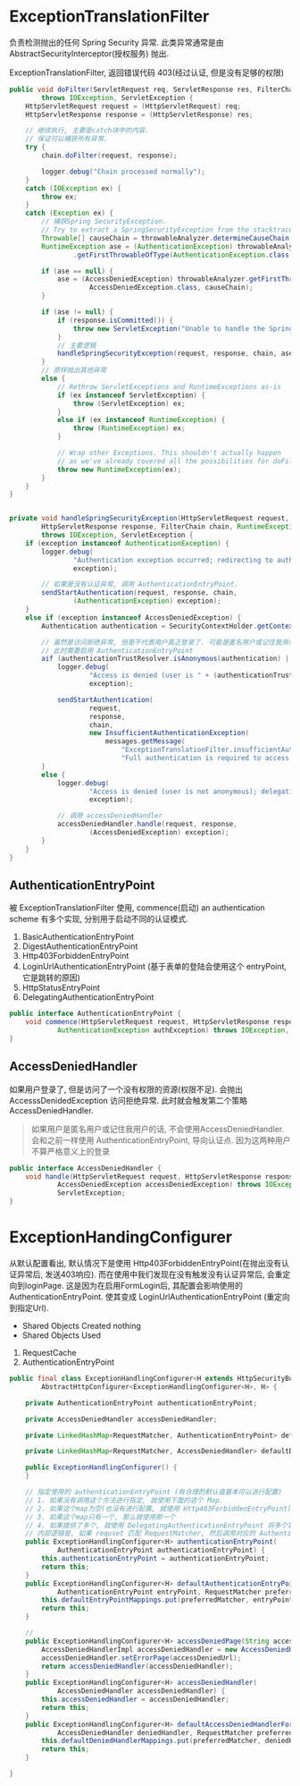 # ExceptionTranslationFilter

负责检测抛出的任何 Spring Security 异常.
此类异常通常是由 AbstractSecurityInterceptor(授权服务) 抛出.

ExceptionTranslationFilter, 返回错误代码 403(经过认证, 但是没有足够的权限)

```java
public void doFilter(ServletRequest req, ServletResponse res, FilterChain chain)
        throws IOException, ServletException {
    HttpServletRequest request = (HttpServletRequest) req;
    HttpServletResponse response = (HttpServletResponse) res;

    // 继续执行, 主要是catch块中的内容.
    // 保证可以捕获所有异常.
    try {
        chain.doFilter(request, response);

        logger.debug("Chain processed normally");
    }
    catch (IOException ex) {
        throw ex;
    }
    catch (Exception ex) {
        // 捕获Spring SecurityException.
        // Try to extract a SpringSecurityException from the stacktrace
        Throwable[] causeChain = throwableAnalyzer.determineCauseChain(ex);
        RuntimeException ase = (AuthenticationException) throwableAnalyzer
                .getFirstThrowableOfType(AuthenticationException.class, causeChain);

        if (ase == null) {
            ase = (AccessDeniedException) throwableAnalyzer.getFirstThrowableOfType(
                    AccessDeniedException.class, causeChain);
        }

        if (ase != null) {
            if (response.isCommitted()) {
                throw new ServletException("Unable to handle the Spring Security Exception because the response is already committed.", ex);
            }
            // 主要逻辑
            handleSpringSecurityException(request, response, chain, ase);
        }
        // 原样抛出其他异常
        else {
            // Rethrow ServletExceptions and RuntimeExceptions as-is
            if (ex instanceof ServletException) {
                throw (ServletException) ex;
            }
            else if (ex instanceof RuntimeException) {
                throw (RuntimeException) ex;
            }

            // Wrap other Exceptions. This shouldn't actually happen
            // as we've already covered all the possibilities for doFilter
            throw new RuntimeException(ex);
        }
    }
}


private void handleSpringSecurityException(HttpServletRequest request,
        HttpServletResponse response, FilterChain chain, RuntimeException exception)
        throws IOException, ServletException {
    if (exception instanceof AuthenticationException) {
        logger.debug(
                "Authentication exception occurred; redirecting to authentication entry point",
                exception);

        // 如果是没有认证异常, 调用 AuthenticationEntryPoint.
        sendStartAuthentication(request, response, chain,
                (AuthenticationException) exception);
    }
    else if (exception instanceof AccessDeniedException) {
        Authentication authentication = SecurityContextHolder.getContext().getAuthentication();

        // 虽然是访问拒绝异常, 但是不代表用户真正登录了. 可能是匿名用户或记住我用户.
        // 此时需要启用 AuthenticationEntryPoint
        aif (authenticationTrustResolver.isAnonymous(authentication) || authenticationTrustResolver.isRememberMe(authentication)) {
            logger.debug(
                    "Access is denied (user is " + (authenticationTrustResolver.isAnonymous(authentication) ? "anonymous" : "not fully authenticated") + "); redirecting to authentication entry point",
                    exception);

            sendStartAuthentication(
                    request,
                    response,
                    chain,
                    new InsufficientAuthenticationException(
                        messages.getMessage(
                            "ExceptionTranslationFilter.insufficientAuthentication",
                            "Full authentication is required to access this resource")));
        }
        else {
            logger.debug(
                    "Access is denied (user is not anonymous); delegating to AccessDeniedHandler",
                    exception);

            // 调用 accessDeniedHandler
            accessDeniedHandler.handle(request, response,
                    (AccessDeniedException) exception);
        }
    }
}
```

## AuthenticationEntryPoint

被 ExceptionTranslationFilter 使用, commence(启动) an authentication scheme
有多个实现, 分别用于启动不同的认证模式.

1. BasicAuthenticationEntryPoint
2. DigestAuthenticationEntryPoint
3. Http403ForbiddenEntryPoint
4. LoginUrlAuthenticationEntryPoint (基于表单的登陆会使用这个 entryPoint, 它是跳转的原因)
5. HttpStatusEntryPoint
6. DelegatingAuthenticationEntryPoint

```java
public interface AuthenticationEntryPoint {
	void commence(HttpServletRequest request, HttpServletResponse response,
			AuthenticationException authException) throws IOException, ServletException;
}
```

## AccessDeniedHandler

如果用户登录了, 但是访问了一个没有权限的资源(权限不足).
会抛出 AccesssDenidedException 访问拒绝异常.
此时就会触发第二个策略 AccessDeniedHandler.

> 如果用户是匿名用户或记住我用户的话, 不会使用AccessDeniedHandler.
> 会和之前一样使用 AuthenticationEntryPoint, 导向认证点.
> 因为这两种用户不算严格意义上的登录

```java
public interface AccessDeniedHandler {
	void handle(HttpServletRequest request, HttpServletResponse response,
			AccessDeniedException accessDeniedException) throws IOException,
			ServletException;
}
```

# ExceptionHandingConfigurer

从默认配置看出, 默认情况下是使用 Http403ForbiddenEntryPoint(在抛出没有认证异常后, 发送403响应).
而在使用中我们发现在没有触发没有认证异常后, 会重定向到loginPage.
这是因为在启用FormLogin后, 其配置会影响使用的 AuthenticationEntryPoint.
使其变成 LoginUrlAuthenticationEntryPoint (重定向到指定Url).

* Shared Objects Created
  nothing
* Shared Objects Used

1. RequestCache
2. AuthenticationEntryPoint

```java
public final class ExceptionHandlingConfigurer<H extends HttpSecurityBuilder<H>> extends
		AbstractHttpConfigurer<ExceptionHandlingConfigurer<H>, H> {

	private AuthenticationEntryPoint authenticationEntryPoint;

	private AccessDeniedHandler accessDeniedHandler;

	private LinkedHashMap<RequestMatcher, AuthenticationEntryPoint> defaultEntryPointMappings = new LinkedHashMap<>();

	private LinkedHashMap<RequestMatcher, AccessDeniedHandler> defaultDeniedHandlerMappings = new LinkedHashMap<>();

	public ExceptionHandlingConfigurer() {
	}

    // 指定使用的 authenticationEntryPoint (有合理的默认值基本可以进行配置)
    // 1. 如果没有调用这个方法进行指定, 就使用下面的这个 Map.
    // 2. 如果这个map为空(也没有进行配置, 就使用 Http403ForbiddenEntryPoint)
    // 3. 如果这个map只有一个, 那么就使用那一个
    // 4. 如果提供了多个, 就使用 DelegatingAuthenticationEntryPoint 将多个实例进行包装.
    // 内部逻辑是, 如果 requset 匹配 RequestMatcher, 然后调用对应的 AuthenticationEntryPoint.
	public ExceptionHandlingConfigurer<H> authenticationEntryPoint(
			AuthenticationEntryPoint authenticationEntryPoint) {
		this.authenticationEntryPoint = authenticationEntryPoint;
		return this;
	}
	public ExceptionHandlingConfigurer<H> defaultAuthenticationEntryPointFor(
			AuthenticationEntryPoint entryPoint, RequestMatcher preferredMatcher) {
		this.defaultEntryPointMappings.put(preferredMatcher, entryPoint);
		return this;
	}

    //
	public ExceptionHandlingConfigurer<H> accessDeniedPage(String accessDeniedUrl) {
		AccessDeniedHandlerImpl accessDeniedHandler = new AccessDeniedHandlerImpl();
		accessDeniedHandler.setErrorPage(accessDeniedUrl);
		return accessDeniedHandler(accessDeniedHandler);
	}
	public ExceptionHandlingConfigurer<H> accessDeniedHandler(
			AccessDeniedHandler accessDeniedHandler) {
		this.accessDeniedHandler = accessDeniedHandler;
		return this;
	}
	public ExceptionHandlingConfigurer<H> defaultAccessDeniedHandlerFor(
			AccessDeniedHandler deniedHandler, RequestMatcher preferredMatcher) {
		this.defaultDeniedHandlerMappings.put(preferredMatcher, deniedHandler);
		return this;
	}

}
```
